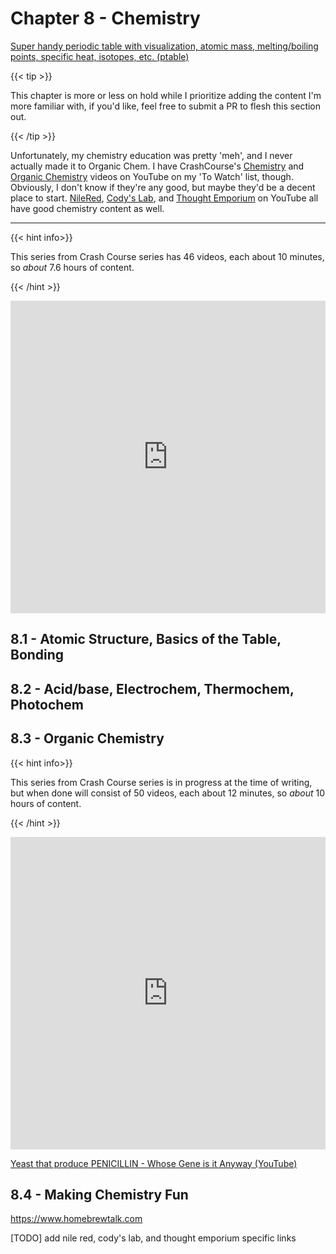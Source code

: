 # Chapter 8 - Chemistry

[Super handy periodic table with visualization, atomic mass, melting/boiling points, specific heat, isotopes, etc. (ptable)](https://ptable.com/?lang=en#Properties)

{{< tip >}}

This chapter is more or less on hold while I prioritize adding the content I'm more familiar with, if you'd like, feel free to submit a PR to flesh this section out.

{{< /tip >}}

Unfortunately, my chemistry education was pretty 'meh', and I never actually made it to Organic Chem. I have CrashCourse's [Chemistry](https://www.youtube.com/watch?v=FSyAehMdpyI&list=PLG61LF8I_OXoh2mhx2YNY9s4ekXiriMAf&ab_channel=CrashCourse) and [Organic Chemistry](https://www.youtube.com/watch?v=bSMx0NS0XfY&list=PL8dPuuaLjXtONguuhLdVmq0HTKS0jksS4&ab_channel=CrashCourse) videos on YouTube on my 'To Watch' list, though. Obviously, I don't know if they're any good, but maybe they'd be a decent place to start.
[NileRed](https://en.wikipedia.org/wiki/Quaternion), [Cody's Lab](https://www.youtube.com/user/theCodyReeder), and [Thought Emporium](https://www.youtube.com/user/TheChemlife) on YouTube all have good chemistry content as well.

---
{{< hint info>}}

This series from Crash Course series has 46 videos, each about 10 minutes, so *about* 7.6 hours of content.

{{< /hint >}}

<iframe width="100%" height="500" src="https://www.youtube.com/embed/FSyAehMdpyI?list=PLG61LF8I_OXoh2mhx2YNY9s4ekXiriMAf" frameborder="0" allow="accelerometer; autoplay; clipboard-write; encrypted-media; gyroscope; picture-in-picture" allowfullscreen></iframe>

## 8.1 - Atomic Structure, Basics of the Table, Bonding

## 8.2 - Acid/base, Electrochem, Thermochem, Photochem

## 8.3 - Organic Chemistry

{{< hint info>}}

This series from Crash Course series is in progress at the time of writing, but when done will consist of 50 videos, each about 12 minutes, so *about* 10 hours of content.

{{< /hint >}}

<iframe width="100%" height="500" src="https://www.youtube.com/embed/bSMx0NS0XfY?list=PL8dPuuaLjXtONguuhLdVmq0HTKS0jksS4" frameborder="0" allow="accelerometer; autoplay; clipboard-write; encrypted-media; gyroscope; picture-in-picture" allowfullscreen></iframe>

[Yeast that produce PENICILLIN - Whose Gene is it Anyway (YouTube)](https://youtu.be/X4lZo4Ogx-k?t=107)

## 8.4 - Making Chemistry Fun

https://www.homebrewtalk.com

[TODO] add nile red, cody's lab, and thought emporium specific links